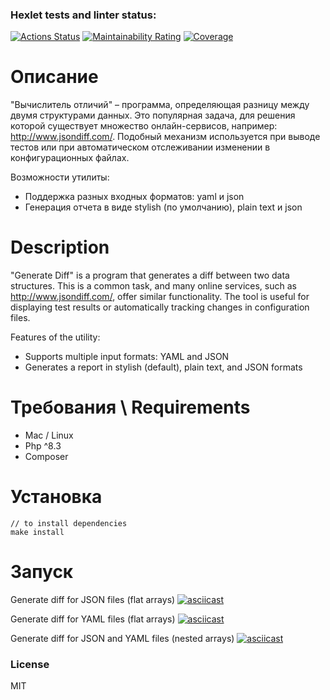 ### Hexlet tests and linter status:
[![Actions Status](https://github.com/Small-Annie/php-project-48/actions/workflows/hexlet-check.yml/badge.svg)](https://github.com/Small-Annie/php-project-48/actions)
[![Maintainability Rating](https://sonarcloud.io/api/project_badges/measure?project=Small-Annie_php-project-48&metric=sqale_rating)](https://sonarcloud.io/summary/new_code?id=Small-Annie_php-project-48)
[![Coverage](https://sonarcloud.io/api/project_badges/measure?project=Small-Annie_php-project-48&metric=coverage)](https://sonarcloud.io/summary/new_code?id=Small-Annie_php-project-48)

# Описание

"Вычислитель отличий" – программа, определяющая разницу между двумя структурами данных. Это популярная задача, для решения которой существует множество онлайн-сервисов, например: http://www.jsondiff.com/. Подобный механизм используется при выводе тестов или при автоматическом отслеживании изменении в конфигурационных файлах.

Возможности утилиты:

* Поддержка разных входных форматов: yaml и json
* Генерация отчета в виде stylish (по умолчанию), plain text и json

# Description

"Generate Diff" is a program that generates a diff between two data structures. This is a common task, and many online services, such as http://www.jsondiff.com/, offer similar functionality. The tool is useful for displaying test results or automatically tracking changes in configuration files.

Features of the utility:

* Supports multiple input formats: YAML and JSON
* Generates a report in stylish (default), plain text, and JSON formats
# Требования \ Requirements

* Mac / Linux
* Php ^8.3
* Composer

# Установка

```
// to install dependencies
make install
```

# Запуск 

Generate diff for JSON files (flat arrays)
[![asciicast](https://asciinema.org/a/5kqr8nqR0ivqbWVhmHkxaUjDF.svg)](https://asciinema.org/a/5kqr8nqR0ivqbWVhmHkxaUjDF)

Generate diff for YAML files (flat arrays)
[![asciicast](https://asciinema.org/a/jak30kQ4amtS4PHox4JAapn84.svg)](https://asciinema.org/a/jak30kQ4amtS4PHox4JAapn84)

Generate diff for JSON and YAML files (nested arrays)
[![asciicast](https://asciinema.org/a/D5FFtYBao7L3sF7NzlUkQM6Pi.svg)](https://asciinema.org/a/D5FFtYBao7L3sF7NzlUkQM6Pi)

### License

MIT